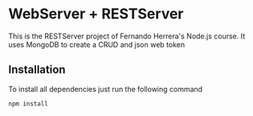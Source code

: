 # WebServer + RESTServer

This is the RESTServer project of Fernando Herrera's Node.js course. It uses MongoDB to create a CRUD and json web token

## Installation

To install all dependencies just run the following command
```
npm install
```
